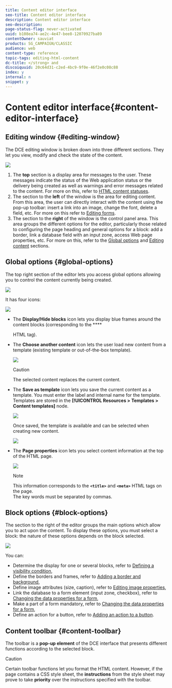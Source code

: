 ```yaml
---
title: Content editor interface
seo-title: Content editor interface
description: Content editor interface
seo-description: 
page-status-flag: never-activated
uuid: b108ea74-ae2c-4e47-bee8-12070927ba89
contentOwner: sauviat
products: SG_CAMPAIGN/CLASSIC
audience: web
content-type: reference
topic-tags: editing-html-content
dc-title: </strong> and
discoiquuid: 20c64d31-c2ed-4bc9-9f0e-46f2e0c08c88
index: y
internal: n
snippet: y
---
```


# Content editor interface{#content-editor-interface}

## Editing window {#editing-window}

The DCE editing window is broken down into three different sections. They let you view, modify and check the state of the content.

![](assets/dce_decoupe_window_nb.png)

1. The **top** section is a display area for messages to the user. These messages indicate the status of the Web application status or the delivery being created as well as warnings and error messages related to the content. For more on this, refer to [HTML content statuses](https://helpx.adobe.com/campaign/standard/web/using/content-editing-best-practices.html#html-content-statuses).
1. The section to the **left** of the window is the area for editing content. From this area, the user can directly interact with the content using the pop-up toolbar: insert a link into an image, change the font, delete a field, etc. For more on this refer to [Editing forms](https://helpx.adobe.com/campaign/standard/web/using/editing-content.html#editing-forms).
1. The section to the **right** of the window is the control panel area. This area groups the different options for the editor, particularly those related to configuring the page heading and general options for a block: add a border, link a database field with an input zone, access Web page properties, etc. For more on this, refer to the [Global options](https://helpx.adobe.com/campaign/standard/web/using/content-editor-interface.html#global-options) and [Editing content](https://helpx.adobe.com/campaign/standard/web/using/editing-content.html) sections.

## Global options {#global-options}

The top right section of the editor lets you access global options allowing you to control the content currently being created.

![](assets/dce_global_options.png)

It has four icons:

![](assets/dce_icons_sidebar.png)

* The **Display/Hide blocks** icon lets you display blue frames around the content blocks (corresponding to the ****

  HTML tag).

* The **Choose another content** icon lets the user load new content from a template (existing template or out-of-the-box template).

  ![](assets/dce_popup_templatechoice.png)

  >[!CAUTION]
  >
  >The selected content replaces the current content.

* The **Save as template** icon lets you save the current content as a template. You must enter the label and internal name for the template. Templates are stored in the **[!UICONTROL Resources > Templates > Content templates]** node.

  ![](assets/dce_popup_savetemplate.png)

  Once saved, the template is available and can be selected when creating new content.

  ![](assets/dce_create_fromtemplate.png)

* The **Page properties** icon lets you select content information at the top of the HTML page.

  ![](assets/dce_popup_headerhtml.png)

  >[!NOTE]
  >
  >This information corresponds to the **`<title>`** and **`<meta>`** HTML tags on the page.  
  >The key words must be separated by commas. 

## Block options {#block-options}

The section to the right of the editor groups the main options which allow you to act upon the content. To display these options, you must select a block: the nature of these options depends on the block selected.

![](assets/dce_right_section.png)

You can:

* Determine the display for one or several blocks, refer to [Defining a visibility condition](https://helpx.adobe.com/campaign/standard/web/using/editing-content.html#defining-a-visibility-condition),
* Define the borders and frames, refer to [Adding a border and background](https://helpx.adobe.com/campaign/standard/web/using/editing-content.html#adding-a-border-and-background),
* Define image attributes (size, caption), refer to [Editing image properties](https://helpx.adobe.com/campaign/standard/web/using/editing-content.html#editing-image-properties),
* Link the database to a form element (input zone, checkbox), refer to [Changing the data properties for a form](https://helpx.adobe.com/campaign/standard/web/using/editing-content.html#changing-the-data-properties-for-a-form),
* Make a part of a form mandatory, refer to [Changing the data properties for a form](https://helpx.adobe.com/campaign/standard/web/using/editing-content.html#changing-the-data-properties-for-a-form),
* Define an action for a button, refer to [Adding an action to a button](https://helpx.adobe.com/campaign/standard/web/using/editing-content.html#adding-an-action-to-a-button).

## Content toolbar {#content-toolbar}

The toolbar is a **pop-up element** of the DCE interface that presents different functions according to the selected block.

>[!CAUTION]
>
>Certain toolbar functions let you format the HTML content. However, if the page contains a CSS style sheet, the **instructions** from the style sheet may prove to take **priority** over the instructions specified with the toolbar.


